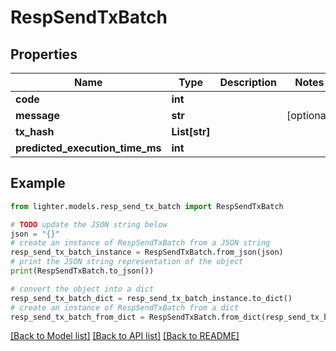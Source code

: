 # RespSendTxBatch


## Properties

Name | Type | Description | Notes
------------ | ------------- | ------------- | -------------
**code** | **int** |  | 
**message** | **str** |  | [optional] 
**tx_hash** | **List[str]** |  | 
**predicted_execution_time_ms** | **int** |  | 

## Example

```python
from lighter.models.resp_send_tx_batch import RespSendTxBatch

# TODO update the JSON string below
json = "{}"
# create an instance of RespSendTxBatch from a JSON string
resp_send_tx_batch_instance = RespSendTxBatch.from_json(json)
# print the JSON string representation of the object
print(RespSendTxBatch.to_json())

# convert the object into a dict
resp_send_tx_batch_dict = resp_send_tx_batch_instance.to_dict()
# create an instance of RespSendTxBatch from a dict
resp_send_tx_batch_from_dict = RespSendTxBatch.from_dict(resp_send_tx_batch_dict)
```
[[Back to Model list]](../README.md#documentation-for-models) [[Back to API list]](../README.md#documentation-for-api-endpoints) [[Back to README]](../README.md)


